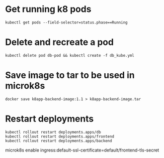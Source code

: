 # Get running k8 pods
```
kubectl get pods --field-selector=status.phase==Running
```

# Delete and recreate a pod
```
kubectl delete pod db-pod && kubectl create -f db_kube.yml
```

# Save image to tar to be used in microk8s
```
docker save k8app-backend-image:1.1 > k8app-backend-image.tar

```

# Restart deployments
```
kubectl rollout restart deployments.apps/db
kubectl rollout restart deployments.apps/frontend
kubectl rollout restart deployments.apps/backend
```

microk8s enable ingress:default-ssl-certificate=default/frontend-tls-secret